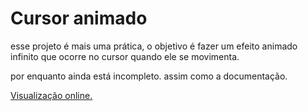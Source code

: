 # Cursor animado

esse projeto é mais uma prática, o objetivo é fazer um efeito animado infinito que ocorre no cursor quando ele se movimenta.

por enquanto ainda está incompleto. assim como a documentação.

[Visualização online.](https://lmedeiros-leiman.github.io/cursor_animado/)